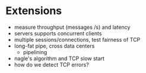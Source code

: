 # Extensions

- measure throughput (messages /s) and latency
- servers supports concurrent clients
- multiple sessions/connections, test fairness of TCP
- long-fat pipe, cross data centers
  - pipelining
- nagle's algorithm and TCP slow start
- how do we detect TCP errors?

